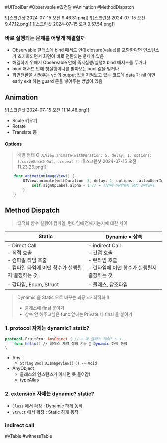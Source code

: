 #UIToolBar #Observable #값전달 #Animation #MethodDispatch 

![[스크린샷 2024-07-15 오전 9.46.31.png]]
![[스크린샷 2024-07-15 오전 9.47.12.png]]![[스크린샷 2024-07-15 오전 9.57.54.png]]


### 바로 실행되는 문제를 어떻게 해결할까
- Observable 클래스에 bind 매서드 안에 closure(value)를 포함한다면 인스턴스가 초기화되면서 화면이 바로 전환되는 문제가 있음
- 해결하기 위해서 Observable 안에 즉시실행/실행X bind 매서드를 두거나
- bind 매서드 안에 첫실행이냐를 받아오는 bool 값을 받거나
- 화면전환을 시켜주는 vc 의  output 값을 지켜보고 있는 코드에 data 가 nil 이면 early exit 하는 guard 문을 넣어주는 방법이 있음

## Animation

![[스크린샷 2024-07-15 오전 11.14.48.png]]
- Scale 키우기
- Rotate
- Translate 등 
#### Options
> 배열 형태 O 
> `UIView.animate(withDuration: 5, delay: 1, options: [.curveEaseInOut, .repeat ])`
![[스크린샷 2024-07-15 오전 11.23.26.png]]

```swift
    func animationImageView() {
        UIView.animate(withDuration: 5, delay: 1, options: .allowUserInteraction) { // ⬅️ delay : 애니메이션 언제 시작할지 딜레이를 줄 수 있음, 💡 options : 다양한 설정
            self.signUpLabel.alpha = 1 // ⬅️ 시간에 비례해서 점점 진해진다.
        }
    }
```

## Method Dispatch
> 최적화 함수 실행이 컴파일, 런타임에 정해지는지에 대한 차이

| Static                                                                  | Dynamic = 상속                                                        |
| ----------------------------------------------------------------------- | ------------------------------------------------------------------- |
| - Direct Call<br>- 직접 호출<br>- 컴파일 타임 호출<br>- 컴파일 타임에 어떤 함수가 실행될지 결정하는 것 | - indirect Call<br>- 간접 호출<br>- 런타임 호출<br>- 런타임에 어떤 함수가 실행될지 결정하는 것 |
| - 값타입, Enum, Struct                                                     | - 클래스, 참조타입                                                         |


> Dynamic 을 Static 으로 바꾸는 과정 => 최적화 !!
> - 클래스에 final 붙이기
> - 상속 안 해주고싶은 func 앞에는 Private 나 final 을 붙이기

### 1. protocol 자체는 dynamic? static?
```swift
protocol FruitPro: AnyObject { // ⬅️ 왜 클래스 제약? : ⬇️
	func hello() // 클래스 제약 설정 가능 🚨 Dynamic 하게 동작
}
```

- Any
	- `String` `Bool` `UIImageView()` `() -> Void`
- AnyObject
	- 클래스의 인스턴스가 아니면 못 들어감!
	- typeAilas
### 2. extension 자체는 dynamic? static?
- `Class` 에서 확장 : Dynamic 하게 동작
- `Struct` 에서 확장 : Static 하게 동작

### indirect call
#vTable #witnessTable